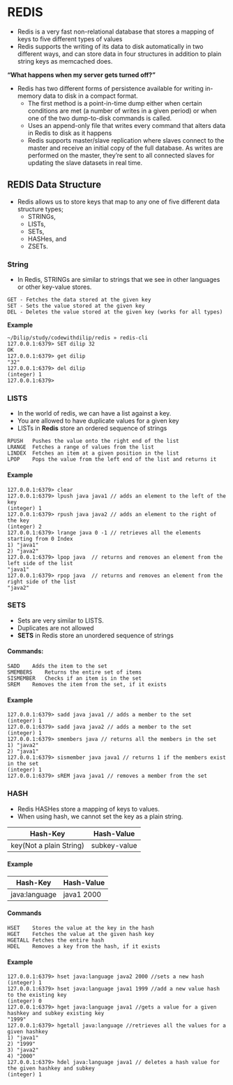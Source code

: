 # REDIS

- Redis is a very fast non-relational database that stores a mapping of keys to five different types of values
- Redis supports the writing of its data to disk automatically in two different ways, and can store data in four structures in addition to plain string keys as memcached does.

**“What happens when my server gets turned off?”**  

- Redis has two different forms of persistence available for writing in-memory data to disk in a compact format.
  - The first method is a point-in-time dump either when certain conditions are met (a number of writes in a given period) or when one of the two dump-to-disk commands is called.
  - Uses an append-only file that writes every command that alters data in Redis to disk as it happens
  - Redis supports master/slave replication where slaves connect to the master and receive an initial copy of the full database. As writes are performed on the master, they’re sent to all connected slaves for updating the slave datasets in real time.

## REDIS Data Structure

- Redis allows us to store keys that map to any one of five different data structure types;
  - STRINGs,
  - LISTs,
  - SETs,
  - HASHes, and
  - ZSETs.

### String

- In Redis, STRINGs are similar to strings that we see in other languages or other key-value stores.

```
GET - Fetches the data stored at the given key
SET - Sets the value stored at the given key
DEL - Deletes the value stored at the given key (works for all types)
```

  **Example**  

```
~/Dilip/study/codewithdilip/redis » redis-cli
127.0.0.1:6379> SET dilip 32
OK
127.0.0.1:6379> get dilip
"32"
127.0.0.1:6379> del dilip
(integer) 1
127.0.0.1:6379>
```

### LISTS

- In the world of redis, we can have a list against a key.
- You are allowed to have duplicate values for a given key
- LISTs in **Redis** store an ordered sequence of strings

```
RPUSH	Pushes the value onto the right end of the list
LRANGE	Fetches a range of values from the list
LINDEX	Fetches an item at a given position in the list
LPOP	Pops the value from the left end of the list and returns it
```

#### Example

```
127.0.0.1:6379> clear
127.0.0.1:6379> lpush java java1 // adds an element to the left of the key
(integer) 1
127.0.0.1:6379> rpush java java2 // adds an element to the right of the key
(integer) 2
127.0.0.1:6379> lrange java 0 -1 // retrieves all the elements starting from 0 Index
1) "java1"
2) "java2"
127.0.0.1:6379> lpop java  // returns and removes an element from the left side of the list
"java1"
127.0.0.1:6379> rpop java  // returns and removes an element from the right side of the list
"java2"
```

### SETS

- Sets are very similar to LISTS.
- Duplicates are not allowed
- **SETS** in Redis store an unordered sequence of strings

#### Commands:

```
SADD	Adds the item to the set
SMEMBERS	Returns the entire set of items
SISMEMBER	Checks if an item is in the set
SREM	Removes the item from the set, if it exists
```

#### Example

```
127.0.0.1:6379> sadd java java1 // adds a member to the set
(integer) 1
127.0.0.1:6379> sadd java java2 // adds a member to the set
(integer) 1
127.0.0.1:6379> smembers java // returns all the members in the set
1) "java2"
2) "java1"
127.0.0.1:6379> sismember java java1 // returns 1 if the members exist in the set
(integer) 1
127.0.0.1:6379> sREM java java1 // removes a member from the set
```

### HASH

- Redis HASHes store a mapping of keys to values.
- When using hash, we cannot set the key as a plain string.

| Hash-Key  | Hash-Value |
| ------------- | ------------- |
| key(Not a plain String)  | subkey-value|      

#### Example

| Hash-Key  | Hash-Value |
| ------------- | ------------- |
| java:language  | java1 2000|      


#### Commands

```
HSET	Stores the value at the key in the hash
HGET	Fetches the value at the given hash key
HGETALL	Fetches the entire hash
HDEL	Removes a key from the hash, if it exists
```

#### Example

```
127.0.0.1:6379> hset java:language java2 2000 //sets a new hash
(integer) 1
127.0.0.1:6379> hset java:language java1 1999 //add a new value hash to the existing key
(integer) 0
127.0.0.1:6379> hget java:language java1 //gets a value for a given hashkey and subkey existing key
"1999"
127.0.0.1:6379> hgetall java:language //retrieves all the values for a given hashkey
1) "java1"
2) "1999"
3) "java2"
4) "2000"
127.0.0.1:6379> hdel java:language java1 // deletes a hash value for the given hashkey and subkey
(integer) 1
```
